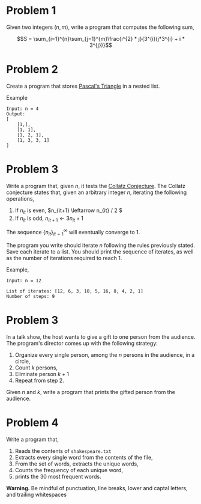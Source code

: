 # Problem 1

Given two integers $(n, m)$, write a program that computes the following sum,

$$S = \sum_{i=1}^{n}\sum_{j=1}^{m}\frac{i^{2} * j}{3^{i}(j*3^{i} + i * 3^{j})}$$

# Problem 2

Create a program that stores [Pascal's Triangle](https://en.wikipedia.org/wiki/Pascal%27s_triangle) in a nested list.

Example

```
Input: n = 4
Output:
[
    [1,],
    [1, 1],
    [1, 2, 1],
    [1, 3, 3, 1]
]
```

# Problem 3

Write a program that, given $n$, it tests the [Collatz Conjecture](https://en.wikipedia.org/wiki/Collatz_conjecture). The Collatz conjecture states that, given an arbitrary integer $n$, iterating the following operations,

1. If $n_{it}$ is even, $n_{it+1} \leftarrow n_{it} / 2 $ 
2. If $n_{it}$ is odd, $n_{it+1} \leftarrow 3n_{it} + 1$

The sequence $\{n_{it}\}_{it=1}^{\infty}$ will eventually converge to $1$.

The program you write should iterate $n$ following the rules previously stated. Save each iterate to a list. You should print the sequence of iterates, as well as the number of iterations required to reach 1.

Example,

```
Input: n = 12

List of iterates: [12, 6, 3, 10, 5, 16, 8, 4, 2, 1]
Number of steps: 9
```

# Problem 3

In a talk show, the host wants to give a gift to one person from the audience. The program's director comes up with the following strategy:

1. Organize every single person, among the $n$ persons in the audience, in a circle,
2. Count $k$ persons,
3. Eliminate person $k + 1$
4. Repeat from step 2.

Given $n$ and $k$, write a program that prints the gifted person from the audience.

# Problem 4

Write a program that,

1. Reads the contents of ```shakespeare.txt```
2. Extracts every single word from the contents of the file,
3. From the set of words, extracts the unique words,
4. Counts the frequency of each unique word,
5. prints the 30 most frequent words.

__Warning.__ Be mindful of punctuation, line breaks, lower and captal letters, and trailing whitespaces
